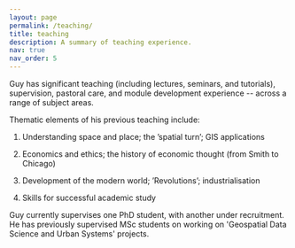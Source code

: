 ```yaml
---
layout: page
permalink: /teaching/
title: teaching
description: A summary of teaching experience.
nav: true
nav_order: 5
---
```


Guy has significant teaching (including lectures, seminars, and tutorials), supervision, pastoral care, and module development experience -- across a range of subject areas.

Thematic elements of his previous teaching include:

1. Understanding space and place; the ’spatial turn’; GIS applications

2. Economics and ethics; the history of economic thought (from Smith to Chicago)

3. Development of the modern world; ’Revolutions’; industrialisation

4. Skills for successful academic study

Guy currently supervises one PhD student, with another under recruitment. He has previously supervised MSc students on working on 'Geospatial Data Science and Urban Systems' projects.
